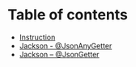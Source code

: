 # Table of contents

* [Instruction](README.md)
* [Jackson - @JsonAnyGetter](jackson-jsonanygetter.md)
* [Jackson – @JsonGetter](jackson-jsongetter.md)

